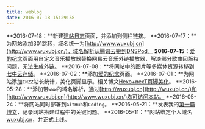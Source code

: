 ```yaml
---
title: weblog
date: 2016-07-18 15:29:58
---
```

**2016-07-18：**新建[建站日志](http://www.wuxubj.cn/weblog/)页面，并添加到侧栏链接。
**2016-07-17：**为网站添加301跳转，域名统一为[http://www.wuxubj.cn](http://www.wuxubj.cn/)，域名解析从腾讯云搬到DNSPod。
**2016-07-15：**[爱的纪念](http://www.wuxubj.cn/mylove/)页面用自定义音乐播放器替换网易云音乐外链播放器，解决部分歌曲因版权问题，无法生成外链。
**2016-07-08：**将网站中的图片等多媒体资源转移到[七牛云存储](http://www.qiniu.com/)。
**2016-07-02：**添加[爱的纪念](http://www.wuxubj.cn/mylove/)页面。
**2016-07-01：**为网站添加``CNZZ``站长统计，美化页脚显示。相关博文[Hexo+nexT页脚美化](http://www.wuxubj.cn/2016/07/06/footer-beautify-of-nexT/)。
**2016-05-28：**添加带``www``的域名解析，通过[http://wuxubj.cn](http://wuxubj.cn/)和[http://www.wuxubj.cn](http://www.wuxubj.cn/)均可访问本站。
**2016-05-24：**将网站同时部署到``GitHub``和``Coding``。
**2016-05-21：**发表我的[第一篇博文](http://www.wuxubj.cn/2016/05/21/Hexo搭建个人博客-初级篇/)，记录网站搭建过程中的关键问题。
**2016-05-11：**网站绑定个人域名[wuxubj.cn](http://wuxubj.cn/)，并正式上线。